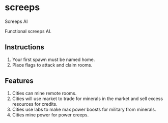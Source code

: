 # screeps
Screeps AI

Functional screeps AI.

## Instructions
1. Your first spawn must be named home.
1. Place flags to attack and claim rooms.


## Features
1. Cities can mine remote rooms.
1. Cities will use market to trade for minerals in the market and sell excess resources for credits.
1. Cities use labs to make max power boosts for military from minerals.
1. Cities mine power for power creeps.
